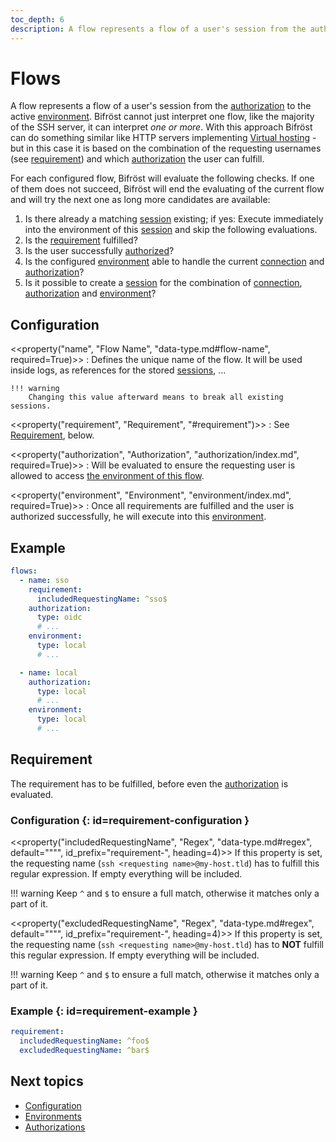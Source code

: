 ```yaml
---
toc_depth: 6
description: A flow represents a flow of a user's session from the authorization to the active environment. Bifröst can have one ore more.
---
```

# Flows

A flow represents a flow of a user's session from the [authorization](authorization/index.md) to the active [environment](environment/index.md). Bifröst cannot just interpret one flow, like the majority of the SSH server, it can interpret *one or more*. With this approach Bifröst can do something similar like HTTP servers implementing [Virtual hosting](https://en.wikipedia.org/wiki/Virtual_hosting) - but in this case it is based on the combination of the requesting usernames (see [requirement](#requirement)) and which [authorization](authorization/index.md) the user can fulfill.

For each configured flow, Bifröst will evaluate the following checks. If one of them does not succeed, Bifröst will end the evaluating of the current flow and will try the next one as long more candidates are available:

1. Is there already a matching [session](session/index.md) existing; if yes: Execute immediately into the environment of this [session](session/index.md) and skip the following evaluations.
2. Is the [requirement](#requirement) fulfilled?
3. Is the user successfully [authorized](authorization/index.md)?
4. Is the configured [environment](environment/index.md) able to handle the current [connection](connection/index.md) and [authorization](authorization/index.md)?
5. Is it possible to create a [session](session/index.md) for the combination of [connection](connection/index.md), [authorization](authorization/index.md) and [environment](environment/index.md)?

## Configuration

<<property("name", "Flow Name", "data-type.md#flow-name", required=True)>>
:   Defines the unique name of the flow. It will be used inside logs, as references for the stored [sessions](session/index.md), ...

    !!! warning
        Changing this value afterward means to break all existing sessions.

<<property("requirement", "Requirement", "#requirement")>>
:   See [Requirement](#requirement), below.

<<property("authorization", "Authorization", "authorization/index.md", required=True)>>
:   Will be evaluated to ensure the requesting user is allowed to access [the environment of this flow](#property-environment).

<<property("environment", "Environment", "environment/index.md", required=True)>>
:   Once all requirements are fulfilled and the user is authorized successfully, he will execute into this [environment](environment/index.md).

## Example

```yaml
flows:
  - name: sso
    requirement:
      includedRequestingName: ^sso$
    authorization:
      type: oidc
      # ...
    environment:
      type: local
      # ...

  - name: local
    authorization:
      type: local
      # ...
    environment:
      type: local
      # ...
```

## Requirement

The requirement has to be fulfilled, before even the [authorization](#property-authorization) is evaluated.

### Configuration {: id=requirement-configuration }

<<property("includedRequestingName", "Regex", "data-type.md#regex", default="\"\"", id_prefix="requirement-", heading=4)>>
If this property is set, the requesting name (`ssh <requesting name>@my-host.tld`) has to fulfill this regular expression. If empty everything will be included.

!!! warning
    Keep `^` and `$` to ensure a full match, otherwise it matches only a part of it.

<<property("excludedRequestingName", "Regex", "data-type.md#regex", default="\"\"", id_prefix="requirement-", heading=4)>>
If this property is set, the requesting name (`ssh <requesting name>@my-host.tld`) has to **NOT** fulfill this regular expression. If empty everything will be included.

!!! warning
    Keep `^` and `$` to ensure a full match, otherwise it matches only a part of it.

### Example {: id=requirement-example }

```yaml
requirement:
  includedRequestingName: ^foo$
  excludedRequestingName: ^bar$
```

## Next topics
* [Configuration](configuration.md)
* [Environments](environment/index.md)
* [Authorizations](authorization/index.md)
